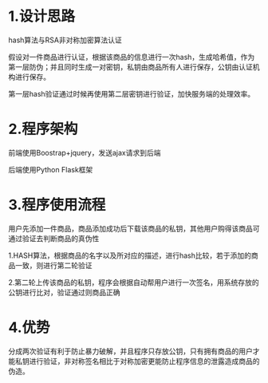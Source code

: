 # 1.设计思路

hash算法与RSA非对称加密算法认证

假设对一件商品进行认证，根据该商品的信息进行一次hash，生成哈希值，作为第一层防伪；并且同时生成一对密钥，私钥由商品所有人进行保存，公钥由认证机构进行保存。

第一层hash验证通过时候再使用第二层密钥进行验证，加快服务端的处理效率。

# 2.程序架构

前端使用Boostrap+jquery，发送ajax请求到后端

后端使用Python Flask框架

# 3.程序使用流程

用户先添加一件商品，商品添加成功后下载该商品的私钥，其他用户购得该商品可通过验证去判断商品的真伪性

1.HASH算法，根据商品的名字以及所对应的描述，进行hash比较，若于添加的商品一致，则进行第二轮验证

2.第二轮上传该商品的私钥，程序会根据自动帮用户进行一次签名，用系统存放的公钥进行比对，验证通过则商品正确

# 4.优势

分成两次验证有利于防止暴力破解，并且程序只存放公钥，只有拥有商品的用户才能私钥进行验证，非对称签名相比于对称加密更能防止程序信息的泄露造成商品的伪造。